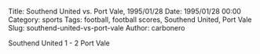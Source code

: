 Title: Southend United vs. Port Vale, 1995/01/28
Date: 1995/01/28 00:00
Category: sports
Tags: football, football scores, Southend United, Port Vale
Slug: southend-united-vs-port-vale
Author: carbonero


Southend United 1 - 2 Port Vale
